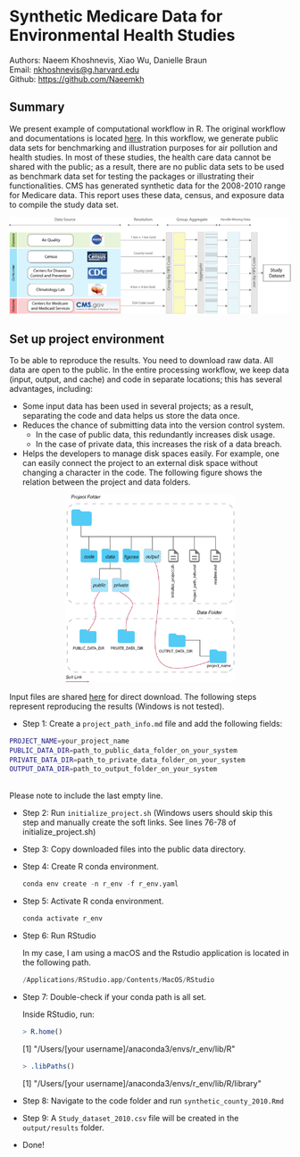 # Synthetic Medicare Data for Environmental Health Studies

Authors: Naeem Khoshnevis, Xiao Wu, Danielle Braun   
Email: nkhoshnevis@g.harvard.edu    
Github: https://github.com/Naeemkh   

## Summary

We present example of computational workflow in R. The original workflow and documentations is located [here](https://github.com/NSAPH/synthetic_data). 
In this workflow, we generate public data sets for benchmarking and illustration purposes for air pollution and health studies. In most of these studies, the health care data cannot be shared with the public; as a result, there are no public data sets to be used as benchmark data set for testing the packages or illustrating their functionalities.  CMS has generated synthetic data for the 2008-2010 range for Medicare data. This report uses these data, census, and exposure data to compile the study data set. 

<img src="figures/png/Figure1.png" width="1200">


## Set up project environment

To be able to reproduce the results. You need to download raw data. All data are open to the public. In the entire processing workflow, we keep data (input, output, and cache) and code in separate locations; this has several advantages, including:
- Some input data has been used in several projects; as a result, separating the code and data helps us store the data once. 
- Reduces the chance of submitting data into the version control system. 
  - In the case of public data, this redundantly increases disk usage.
  - In the case of private data, this increases the risk of a data breach. 
- Helps the developers to manage disk spaces easily. For example, one can easily connect the project to an external disk space without changing a character in the code. The following figure shows the relation between the project and data folders. 

<p align="center" width="60%">
    <img width="60%" src="figures/png/project_folder.png">
</p>


Input files are shared [here](https://drive.google.com/drive/folders/1t8x0hQ_oHuuXV_Hr-1l9jpjjaWcry2qw?usp=sharing) for direct download. The following steps represent reproducing the results (Windows is not tested). 

- Step 1: Create a `project_path_info.md` file and add the following fields:

```sh
PROJECT_NAME=your_project_name
PUBLIC_DATA_DIR=path_to_public_data_folder_on_your_system
PRIVATE_DATA_DIR=path_to_private_data_folder_on_your_system
OUTPUT_DATA_DIR=path_to_output_folder_on_your_system
    
```
Please note to include the last empty line. 

- Step 2: Run `initialize_project.sh` (Windows users should skip this step and manually create the soft links. See lines 76-78 of initialize_project.sh)
- Step 3: Copy downloaded files into the public data directory.
- Step 4: Create R conda environment.

  ```s
  conda env create -n r_env -f r_env.yaml
  ```

- Step 5: Activate R conda environment.

  ```s
  conda activate r_env
  ```

- Step 6: Run RStudio 

  In my case, I am using a macOS and the Rstudio application is located in the following path.

  ```s
  /Applications/RStudio.app/Contents/MacOS/RStudio
  ```
- Step 7: Double-check if your conda path is all set.

  Inside RStudio, run:

  ```r
  > R.home()
  ```
  [1] "/Users/[your username]/anaconda3/envs/r_env/lib/R"

  ```r
  > .libPaths()
  ```
  [1] "/Users/[your username]/anaconda3/envs/r_env/lib/R/library"

- Step 8: Navigate to the code folder and run `synthetic_county_2010.Rmd`

- Step 9: A `Study_dataset_2010.csv` file will be created in the `output/results` folder. 

- Done!

